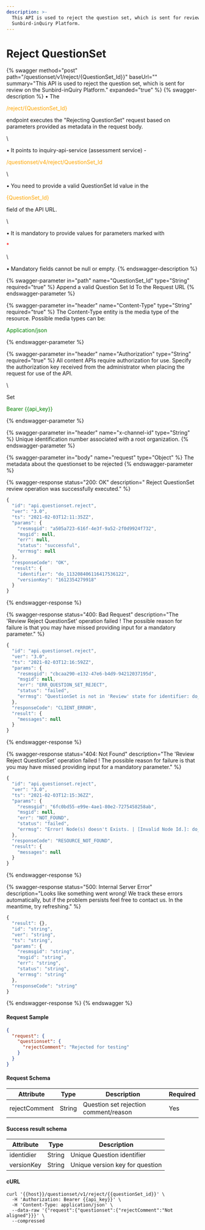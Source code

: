 ```yaml
---
description: >-
  This API is used to reject the question set, which is sent for review on the
  Sunbird-inQuiry Platform.
---
```


# Reject QuestionSet

{% swagger method="post" path="/questionset/v1/reject/{QuestionSet_Id}}" baseUrl="" summary="This API is used to reject the question set, which is sent for review on the Sunbird-inQuiry Platform." expanded="true" %}
{% swagger-description %}
• The  

<mark style="color:orange;">

/reject/{QuestionSet_Id}

</mark>

 endpoint executes the "Rejecting QuestionSet" request based on parameters provided as metadata in the request body.

\


• It points to inquiry-api-service (assessment service) - 

<mark style="color:orange;">

/questionset/v4/reject/QuestionSet_Id

</mark>

\


<mark style="color:orange;">



</mark>

• You need to provide a valid QuestionSet Id value in the 

<mark style="color:orange;">

{QuestionSet_Id}

</mark>

 field of the API URL. 

\


• It is mandatory to provide values for parameters marked with 

<mark style="color:red;">

\*

</mark>

\


<mark style="color:red;">



</mark>

• Mandatory fields cannot be null or empty.
{% endswagger-description %}

{% swagger-parameter in="path" name="QuestionSet_Id" type="String" required="true" %}
Append a valid Question Set Id To the Request URL
{% endswagger-parameter %}

{% swagger-parameter in="header" name="Content-Type" type="String" required="true" %}
The Content-Type entity is the media type of the resource. Possible media types can be: 

<mark style="color:green;">

Application/json

</mark>
{% endswagger-parameter %}

{% swagger-parameter in="header" name="Authorization" type="String" required="true" %}
All content APIs require authorization for use. Specify the authorization key received from the administrator when placing the request for use of the API.

\


Set 

<mark style="color:green;">

Bearer {{api_key}}

</mark>
{% endswagger-parameter %}

{% swagger-parameter in="header" name="x-channel-id" type="String" %}
Unique identification number associated with a root organization.
{% endswagger-parameter %}

{% swagger-parameter in="body" name="request" type="Object" %}
The metadata about the questionset to be rejected
{% endswagger-parameter %}

{% swagger-response status="200: OK" description=" Reject QuestionSet review operation was successfully executed." %}
```javascript
{
  "id": "api.questionset.reject",
  "ver": "3.0",
  "ts": "2021-02-03T12:11:35ZZ",
  "params": {
    "resmsgid": "a505a723-616f-4e3f-9a52-2f0d9924f732",
    "msgid": null,
    "err": null,
    "status": "successful",
    "errmsg": null
  },
  "responseCode": "OK",
  "result": {
    "identifier": "do_113208406116417536122",
    "versionKey": "1612354279918"
  }
}
```
{% endswagger-response %}

{% swagger-response status="400: Bad Request" description="The 'Review Reject QuestionSet' operation failed ! The possible reason for failure is that you may have missed providing input for a mandatory parameter." %}
```javascript
{
  "id": "api.questionset.reject",
  "ver": "3.0",
  "ts": "2021-02-03T12:16:59ZZ",
  "params": {
    "resmsgid": "cbcaa290-e132-47e6-b4d9-94212037195d",
    "msgid": null,
    "err": "ERR_QUESTION_SET_REJECT",
    "status": "failed",
    "errmsg": "QuestionSet is not in 'Review' state for identifier: do_113208406116417536122"
  },
  "responseCode": "CLIENT_ERROR",
  "result": {
    "messages": null
  }
}
```
{% endswagger-response %}

{% swagger-response status="404: Not Found" description="The 'Review Reject QuestionSet' operation failed ! The possible reason for failure is that you may have missed providing input for a mandatory parameter." %}
```javascript
{
  "id": "api.questionset.reject",
  "ver": "3.0",
  "ts": "2021-02-03T12:15:36ZZ",
  "params": {
    "resmsgid": "6fc0bd55-e99e-4ae1-80e2-7275458258ab",
    "msgid": null,
    "err": "NOT_FOUND",
    "status": "failed",
    "errmsg": "Error! Node(s) doesn't Exists. | [Invalid Node Id.]: do_1132084061164175361221"
  },
  "responseCode": "RESOURCE_NOT_FOUND",
  "result": {
    "messages": null
  }
}
```
{% endswagger-response %}

{% swagger-response status="500: Internal Server Error" description="Looks like something went wrong! We track these errors automatically, but if the problem persists feel free to contact us. In the meantime, try refreshing." %}
```javascript
{
  "result": {},
  "id": "string",
  "ver": "string",
  "ts": "string",
  "params": {
    "resmsgid": "string",
    "msgid": "string",
    "err": "string",
    "status": "string",
    "errmsg": "string"
  },
  "responseCode": "string"
}
```
{% endswagger-response %}
{% endswagger %}

#### Request Sample

```json
{
  "request": {
    "questionset": {
      "rejectComment": "Rejected for testing"
    }
  }
}
```

#### Request Schema

| Attribute     | Type   | Description                           | Required |
| ------------- | ------ | ------------------------------------- | -------- |
| rejectComment | String | Question set rejection comment/reason | Yes      |

#### Success result schema

| Attribute  | Type   | Description                     |
| ---------- | ------ | ------------------------------- |
| identidier | String | Unique Question identifier      |
| versionKey | String | Unique version key for question |

#### cURL

```shell
curl '{{host}}/questionset/v1/reject/{{questionSet_id}}' \
  -H 'Authorization: Bearer {{api_key}}' \
  -H 'Content-Type: application/json' \
  --data-raw '{"request":{"questionset":{"rejectComment":"Not aligned"}}}' \
  --compressed
```
